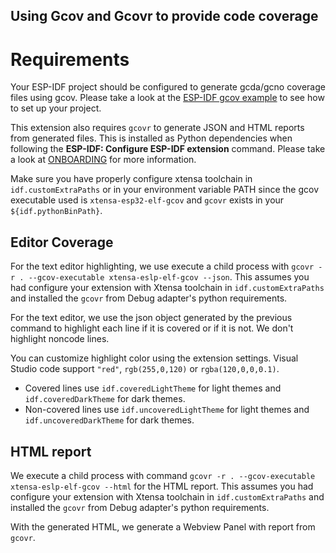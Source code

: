 ## Using Gcov and Gcovr to provide code coverage

# Requirements

Your ESP-IDF project should be configured to generate gcda/gcno coverage files using gcov. Please take a look at the [ESP-IDF gcov example](https://github.com/espressif/esp-idf/tree/master/examples/system/gcov) to see how to set up your project.

This extension also requires `gcovr` to generate JSON and HTML reports from generated files. This is installed as Python dependencies when following the **ESP-IDF: Configure ESP-IDF extension** command.
Please take a look at [ONBOARDING](./docs/ONBOARDING.md) for more information.

Make sure you have properly configure xtensa toolchain in `idf.customExtraPaths` or in your environment variable PATH since the gcov executable used is `xtensa-esp32-elf-gcov` and `gcovr` exists in your `${idf.pythonBinPath}`.

## Editor Coverage

For the text editor highlighting, we use execute a child process with `gcovr -r . --gcov-executable xtensa-eslp-elf-gcov --json`. This assumes you had configure your extension with Xtensa toolchain in `idf.customExtraPaths` and installed the `gcovr` from Debug adapter's python requirements.

For the text editor, we use the json object generated by the previous command to highlight each line if it is covered or if it is not. We don't highlight noncode lines.

You can customize highlight color using the extension settings. Visual Studio code support `"red"`, `rgb(255,0,120)` or `rgba(120,0,0,0.1)`.

- Covered lines use `idf.coveredLightTheme` for light themes and `idf.coveredDarkTheme` for dark themes.
- Non-covered lines use `idf.uncoveredLightTheme` for light themes and `idf.uncoveredDarkTheme` for dark themes.

## HTML report

We execute a child process with command `gcovr -r . --gcov-executable xtensa-eslp-elf-gcov --html` for the HTML report. This assumes you had configure your extension with Xtensa toolchain in `idf.customExtraPaths` and installed the `gcovr` from Debug adapter's python requirements.

With the generated HTML, we generate a Webview Panel with report from `gcovr`.
